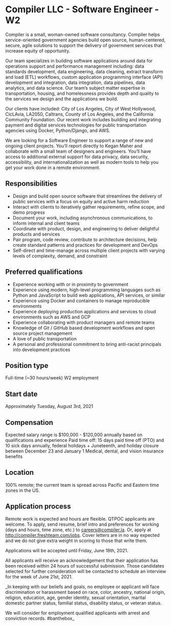 # Compiler LLC - Software Engineer - W2

Compiler is a small, woman-owned software consultancy. Compiler helps service-oriented government agencies build open source, human-centered, secure, agile solutions to support the delivery of government services that increase equity of opportunity.

Our team specializes in building software applications around data for operations support and performance management including: data standards development, data engineering, data cleaning, extract transform and load (ETL) workflows, custom application programming interface (API) development and integration, data integration, data pipelines, data analytics, and data science. Our team’s subject matter expertise in transportation, housing, and homelessness provides depth and quality to the services we design and the applications we build.

Our clients have included: City of Los Angeles, City of West Hollywood, CicLAvia, LA2050, Caltrans, County of Los Angeles, and the California Community Foundation. Our recent work includes building and integrating payment and digital services technologies for public transportation agencies using Docker, Python/Django, and AWS.

We are looking for a Software Engineer to support a range of new and ongoing client projects. You’ll report directly to Kegan Maher and collaborate with a small team of designers and engineers. You’ll have access to additional external support for data privacy, data security, accessibility, and internationalization as well as modern tools to help you get your work done in a remote environment.

## Responsibilities

* Design and build open source software that streamlines the delivery of public services with a focus on equity and active harm reduction
* Interact with clients to iteratively gather requirements, refine scope, and demo progress
* Document your work, including asynchronous communications, to inform internal and client teams
* Coordinate with product, design, and engineering to deliver delightful products and services
* Pair program, code review, contribute to architecture decisions, help create standard patterns and practices for development and DevOps
* Self-direct and time-manage across multiple client projects with varying levels of complexity, demand, and constraint

## Preferred qualifications

* Experience working with or in proximity to government 
* Experience using modern, high-level programming languages such as Python and JavaScript to build web applications, API services, or similar
* Experience using Docker and containers to manage reproducible environments
* Experience deploying production applications and services to cloud environments such as AWS and GCP
* Experience collaborating with product managers and remote teams
* Knowledge of Git / GitHub based development workflows and open source project management
* A love of public transportation
* A personal and professional commitment to bring anti-racist principals into development practices

## Position type

Full-time (~30 hours/week) W2 employment

## Start date

Approximately Tuesday, August 3rd, 2021

## Compensation

Expected salary range is $100,000 - $120,000 annually based on qualifications and experience
Paid time off: 15 days paid time off (PTO) and 10 sick days annually, federal holidays + Juneteenth, and holiday closure between December 23 and January 1
Medical, dental, and vision insurance benefits

## Location

100% remote; the current team is spread across Pacific and Eastern time zones in the US.

## Application process

Remote work is expected and hours are flexible. QTPOC applicants are welcome. To apply, send resume, brief intro and preferences for working (days and hours, time zone, etc.) to careers@compiler.la. Or, apply at http://compiler.freshteam.com/jobs. Cover letters are in no way expected and we do not give extra weight in scoring to those that write them. 

Applications will be accepted until Friday, June 18th, 2021.

All applicants will receive an acknowledgement that their application has been received within 24 hours of successful submission. Those candidates selected for further consideration will be contacted to schedule an interview for the week of June 21st, 2021.

_In keeping with our beliefs and goals, no employee or applicant will face discrimination or harassment based on race, color, ancestry, national origin, religion, education, age, gender identity, sexual orientation, marital domestic partner status, familial status, disability status, or veteran status.

We will consider for employment qualified applicants with arrest and conviction records. #banthebox_


